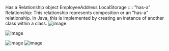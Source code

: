 Has a Relationship object EmployeeAddress LocalStorage  ::::
"has-a" Relationship:
This relationship represents composition or an "has-a" relationship. In Java, this is implemented by creating an instance of another class within a class.
![image](https://github.com/satyamjaysawal/JavaServletJspStrutsSpringHibernateProjectExamples/assets/108862706/6b2b612c-1fff-4e0d-b1a7-f350460057d5)

![image](https://github.com/satyamjaysawal/JavaServletJspStrutsSpringHibernateProjectExamples/assets/108862706/6639f11e-289b-4dc1-b85a-262137ab0736)

![image](https://github.com/satyamjaysawal/JavaServletJspStrutsSpringHibernateProjectExamples/assets/108862706/b8ce9b76-8dfc-4443-a1ed-ea5feee2341c)
![image](https://github.com/satyamjaysawal/JavaServletJspStrutsSpringHibernateProjectExamples/assets/108862706/74b03fd2-1938-4f74-b88d-f7b85f2a1b12)

